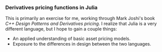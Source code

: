 ### Derivatives pricing functions in Julia

This is primarily an exercise for me, working through Mark Joshi's 
book *C++ Design Patterns and Derivatives pricing*.  I realize that
Julia is a very different language, but I hope to gain a couple things:
* An applied understanding of basic asset pricing models.
* Exposure to the differences in design between the two languages.
